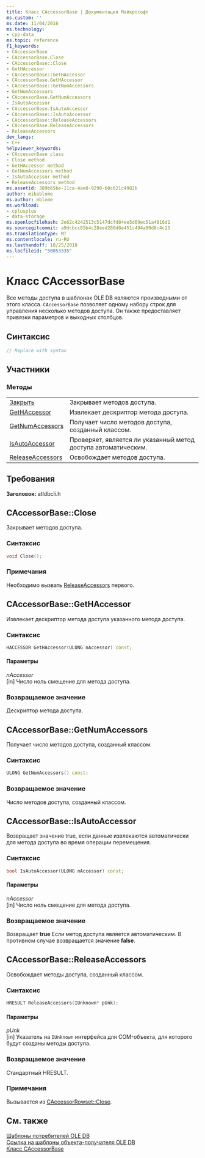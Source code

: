 ```yaml
---
title: Класс CAccessorBase | Документация Майкрософт
ms.custom: ''
ms.date: 11/04/2016
ms.technology:
- cpp-data
ms.topic: reference
f1_keywords:
- CAccessorBase
- CAccessorBase.Close
- CAccessorBase::Close
- GetHAccessor
- CAccessorBase::GetHAccessor
- CAccessorBase.GetHAccessor
- CAccessorBase::GetNumAccessors
- GetNumAccessors
- CAccessorBase.GetNumAccessors
- IsAutoAccessor
- CAccessorBase.IsAutoAccessor
- CAccessorBase::IsAutoAccessor
- CAccessorBase::ReleaseAccessors
- CAccessorBase.ReleaseAccessors
- ReleaseAccessors
dev_langs:
- C++
helpviewer_keywords:
- CAccessorBase class
- Close method
- GetHAccessor method
- GetNumAccessors method
- IsAutoAccessor method
- ReleaseAccessors method
ms.assetid: 389b65be-11ca-4ae0-9290-60c621c4982b
author: mikeblome
ms.author: mblome
ms.workload:
- cplusplus
- data-storage
ms.openlocfilehash: 2e62c4242513c5147dcfd84ee5d69ec51a4816d1
ms.sourcegitcommit: a9dcbcc85b4c28eed280d8e451c494a00d8c4c25
ms.translationtype: MT
ms.contentlocale: ru-RU
ms.lasthandoff: 10/25/2018
ms.locfileid: "50053335"
---
```

# <a name="caccessorbase-class"></a>Класс CAccessorBase

Все методы доступа в шаблонах OLE DB являются производными от этого класса. `CAccessorBase` позволяет одному набору строк для управления несколько методов доступа. Он также предоставляет привязки параметров и выходных столбцов.

## <a name="syntax"></a>Синтаксис

```cpp
// Replace with syntax
```

## <a name="members"></a>Участники

### <a name="methods"></a>Методы

|||
|-|-|
|[Закрыть](#close)|Закрывает методов доступа.|
|[GetHAccessor](#geth)|Извлекает дескриптор метода доступа.|
|[GetNumAccessors](#getnum)|Получает число методов доступа, созданный классом.|
|[IsAutoAccessor](#isauto)|Проверяет, является ли указанный метод доступа автоматическим.|
|[ReleaseAccessors](#release)|Освобождает методов доступа.|

## <a name="requirements"></a>Требования

**Заголовок:** atldbcli.h

## <a name="close"></a> CAccessorBase::Close

Закрывает методов доступа.

### <a name="syntax"></a>Синтаксис

```cpp
void Close();
```

### <a name="remarks"></a>Примечания

Необходимо вызвать [ReleaseAccessors](../../data/oledb/caccessorbase-releaseaccessors.md) первого.

## <a name="geth"></a> CAccessorBase::GetHAccessor

Извлекает дескриптор метода доступа указанного метода доступа.

### <a name="syntax"></a>Синтаксис

```cpp
HACCESSOR GetHAccessor(ULONG nAccessor) const;
```

#### <a name="parameters"></a>Параметры

*nAccessor*<br/>
[in] Число ноль смещение для метода доступа.

### <a name="return-value"></a>Возвращаемое значение

Дескриптор метода доступа.

## <a name="getnum"></a> CAccessorBase::GetNumAccessors

Получает число методов доступа, созданный классом.

### <a name="syntax"></a>Синтаксис

```cpp
ULONG GetNumAccessors() const;
```

### <a name="return-value"></a>Возвращаемое значение

Число методов доступа, созданный классом.

## <a name="isauto"></a> CAccessorBase::IsAutoAccessor

Возвращает значение true, если данные извлекаются автоматически для метода доступа во время операции перемещения.

### <a name="syntax"></a>Синтаксис

```cpp
bool IsAutoAccessor(ULONG nAccessor) const;
```

#### <a name="parameters"></a>Параметры

*nAccessor*<br/>
[in] Число ноль смещение для метода доступа.

### <a name="return-value"></a>Возвращаемое значение

Возвращает **true** Если метод доступа является автоматическим. В противном случае возвращается значение **false**.

## <a name="release"></a> CAccessorBase::ReleaseAccessors

Освобождает методы доступа, созданный классом.

### <a name="syntax"></a>Синтаксис

```cpp
HRESULT ReleaseAccessors(IUnknown* pUnk);
```

#### <a name="parameters"></a>Параметры

*pUnk*<br/>
[in] Указатель на `IUnknown` интерфейса для COM-объекта, для которого будут созданы методы доступа.

### <a name="return-value"></a>Возвращаемое значение

Стандартный HRESULT.

### <a name="remarks"></a>Примечания

Вызывается из [CAccessorRowset::Close](../../data/oledb/caccessorrowset-close.md).

## <a name="see-also"></a>См. также

[Шаблоны потребителей OLE DB](../../data/oledb/ole-db-consumer-templates-cpp.md)<br/>
[Ссылка на шаблоны объекта-получателя OLE DB](../../data/oledb/ole-db-consumer-templates-reference.md)<br/>
[Класс CAccessorBase](../../data/oledb/caccessorbase-class.md)